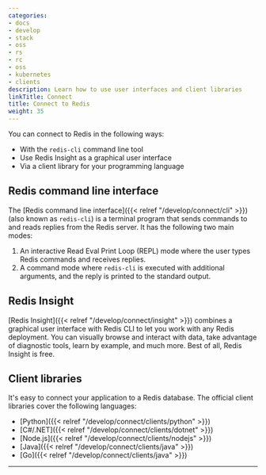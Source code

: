 ```yaml
---
categories:
- docs
- develop
- stack
- oss
- rs
- rc
- oss
- kubernetes
- clients
description: Learn how to use user interfaces and client libraries
linkTitle: Connect
title: Connect to Redis
weight: 35
---
```


You can connect to Redis in the following ways:

* With the `redis-cli` command line tool
* Use Redis Insight as a graphical user interface
* Via a client library for your programming language
  
## Redis command line interface

The [Redis command line interface]({{< relref "/develop/connect/cli" >}}) (also known as `redis-cli`) is a terminal program that sends commands to and reads replies from the Redis server. It has the following two main modes: 

1. An interactive Read Eval Print Loop (REPL) mode where the user types Redis commands and receives replies.
2. A command mode where `redis-cli` is executed with additional arguments, and the reply is printed to the standard output.

## Redis Insight

[Redis Insight]({{< relref "/develop/connect/insight" >}}) combines a graphical user interface with Redis CLI to let you work with any Redis deployment. You can visually browse and interact with data, take advantage of diagnostic tools, learn by example, and much more. Best of all, Redis Insight is free.

## Client libraries

It's easy to connect your application to a Redis database. The official client libraries cover the following languages:

- [Python]({{< relref "/develop/connect/clients/python" >}})
- [C#/.NET]({{< relref "/develop/connect/clients/dotnet" >}})
- [Node.js]({{< relref "/develop/connect/clients/nodejs" >}})
- [Java]({{< relref "/develop/connect/clients/java" >}})
- [Go]({{< relref "/develop/connect/clients/java" >}})

<!--You can find a complete list of all client libraries, including the community-maintained ones, on the [clients page](/resources/clients/).-->

<hr/>

